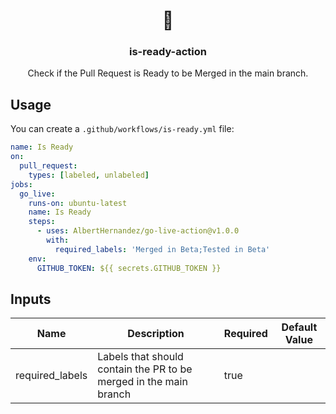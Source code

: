 <h1 align="center">🚀</h1>
<h3 align="center">is-ready-action</h3>

<p align="center">
    Check if the Pull Request is Ready to be Merged in the main branch.
</p>

## Usage

You can create a `.github/workflows/is-ready.yml` file:

```yaml
name: Is Ready
on:
  pull_request:
    types: [labeled, unlabeled]
jobs:
  go_live:
    runs-on: ubuntu-latest
    name: Is Ready
    steps:
      - uses: AlbertHernandez/go-live-action@v1.0.0
        with:
          required_labels: 'Merged in Beta;Tested in Beta'
    env:
      GITHUB_TOKEN: ${{ secrets.GITHUB_TOKEN }}
```

## Inputs

| Name | Description | Required | Default Value |
|------|-------------|----------|---------------|
| required_labels | Labels that should contain the PR to be merged in the main branch | true | |

